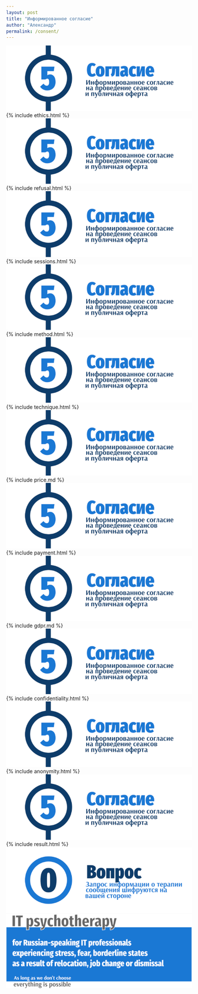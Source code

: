 ```yaml
---
layout: post
title: "Информированное согласие"
author: "Александр"
permalink: /consent/
---
```

![Psychotherapy for Russian-speaking IT professionals](/_img/5.png)
{% include ethics.html %}
![Psychotherapy for Russian-speaking IT professionals](/_img/5.png)
{% include refusal.html %}
![Psychotherapy for Russian-speaking IT professionals](/_img/5.png)
{% include sessions.html %}
![Psychotherapy for Russian-speaking IT professionals](/_img/5.png)
{% include method.html %}
![Psychotherapy for Russian-speaking IT professionals](/_img/5.png)
{% include technique.html %}
![Psychotherapy for Russian-speaking IT professionals](/_img/5.png)
{% include price.md %}
![Psychotherapy for Russian-speaking IT professionals](/_img/5.png)
{% include payment.html %}
![Psychotherapy for Russian-speaking IT professionals](/_img/5.png)
{% include gdpr.md %}
![Psychotherapy for Russian-speaking IT professionals](/_img/5.png)
{% include confidentiality.html %}
![Psychotherapy for Russian-speaking IT professionals](/_img/5.png)
{% include anonymity.html %}
![Psychotherapy for Russian-speaking IT professionals](/_img/5.png)
{% include result.html %}
<a href="https://bit.ly/3yhBEb4" target=_blank>![Вопросы ответы для пациента психотерапевта](/_img/0.png)</a>	
<a href="/">![Psychotherapy for Russian-speaking IT professionals](/_img/700b.png)</a>
